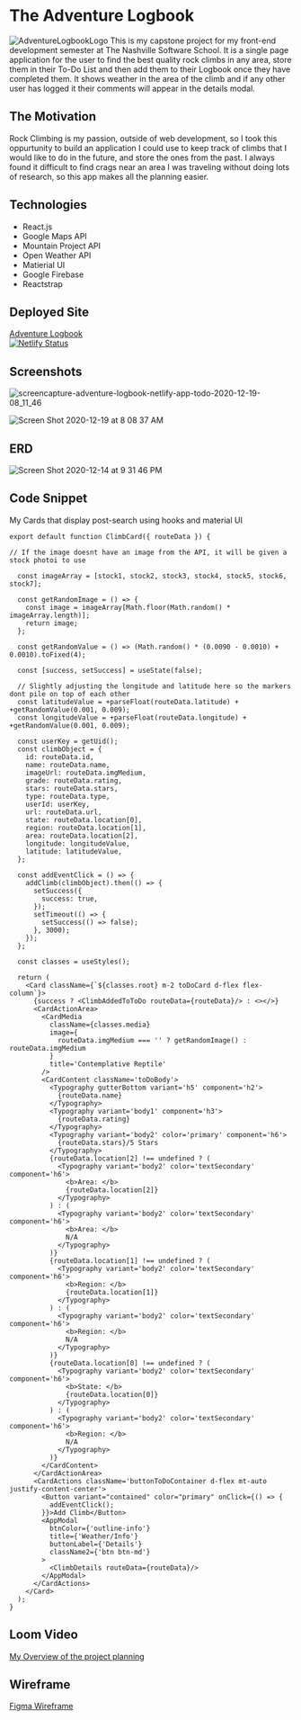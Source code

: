 # The Adventure Logbook
![AdventureLogbookLogo](https://user-images.githubusercontent.com/66916708/101431299-35153c00-38cc-11eb-9dac-6155df5d3bd9.png)
This is my capstone project for my front-end development semester at The Nashville Software School. It is a single page application for the user to find the best quality rock climbs in any area, store them in their To-Do List and then add them to their Logbook once they have completed them. It shows weather in the area of the climb and if any other user has logged it their comments will appear in the details modal. 

## The Motivation
Rock Climbing is my passion, outside of web development, so I took this oppurtunity to build an application I could use to keep track of climbs that I would like to do in the future, and store the ones from the past. I always found it difficult to find crags near an area I was traveling without doing lots of research, so this app makes all the planning easier.

## Technologies
* React.js
* Google Maps API
* Mountain Project API
* Open Weather API
* Matierial UI
* Google Firebase
* Reactstrap


## Deployed Site
[Adventure Logbook](https://adventure-logbook.netlify.app/) <br/>[![Netlify Status](https://api.netlify.com/api/v1/badges/0f5ae98c-20fe-4f8c-b3f0-aeb0fe5d4963/deploy-status)](https://app.netlify.com/sites/adventure-logbook/deploys)

## Screenshots
![screencapture-adventure-logbook-netlify-app-todo-2020-12-19-08_11_46](https://user-images.githubusercontent.com/66916708/102691403-e15ef880-41d1-11eb-9b1d-a73557405149.png)

![Screen Shot 2020-12-19 at 8 08 37 AM](https://user-images.githubusercontent.com/66916708/102691353-74e3f980-41d1-11eb-8f59-f6e4e6617850.png)

## ERD
![Screen Shot 2020-12-14 at 9 31 46 PM](https://user-images.githubusercontent.com/66916708/102691352-744b6300-41d1-11eb-82ed-0d6fec0e4aa8.png)

## Code Snippet
My Cards that display post-search using hooks and material UI
```
export default function ClimbCard({ routeData }) {

// If the image doesnt have an image from the API, it will be given a stock photoi to use

  const imageArray = [stock1, stock2, stock3, stock4, stock5, stock6, stock7];

  const getRandomImage = () => {
    const image = imageArray[Math.floor(Math.random() * imageArray.length)];
    return image;
  };

  const getRandomValue = () => (Math.random() * (0.0090 - 0.0010) + 0.0010).toFixed(4);

  const [success, setSuccess] = useState(false);

  // Slightly adjusting the longitude and latitude here so the markers dont pile on top of each other
  const latitudeValue = +parseFloat(routeData.latitude) + +getRandomValue(0.001, 0.009);
  const longitudeValue = +parseFloat(routeData.longitude) + +getRandomValue(0.001, 0.009);

  const userKey = getUid();
  const climbObject = {
    id: routeData.id,
    name: routeData.name,
    imageUrl: routeData.imgMedium,
    grade: routeData.rating,
    stars: routeData.stars,
    type: routeData.type,
    userId: userKey,
    url: routeData.url,
    state: routeData.location[0],
    region: routeData.location[1],
    area: routeData.location[2],
    longitude: longitudeValue,
    latitude: latitudeValue,
  };

  const addEventClick = () => {
    addClimb(climbObject).then(() => {
      setSuccess({
        success: true,
      });
      setTimeout(() => {
        setSuccess(() => false);
      }, 3000);
    });
  };

  const classes = useStyles();

  return (
    <Card className={`${classes.root} m-2 toDoCard d-flex flex-column`}>
      {success ? <ClimbAddedToToDo routeData={routeData}/> : <></>}
      <CardActionArea>
        <CardMedia
          className={classes.media}
          image={
            routeData.imgMedium === '' ? getRandomImage() : routeData.imgMedium
          }
          title='Contemplative Reptile'
        />
        <CardContent className='toDoBody'>
          <Typography gutterBottom variant='h5' component='h2'>
            {routeData.name}
          </Typography>
          <Typography variant='body1' component='h3'>
            {routeData.rating}
          </Typography>
          <Typography variant='body2' color='primary' component='h6'>
            {routeData.stars}/5 Stars
          </Typography>
          {routeData.location[2] !== undefined ? (
            <Typography variant='body2' color='textSecondary' component='h6'>
              <b>Area: </b>
              {routeData.location[2]}
            </Typography>
          ) : (
            <Typography variant='body2' color='textSecondary' component='h6'>
              <b>Area: </b>
              N/A
            </Typography>
          )}
          {routeData.location[1] !== undefined ? (
            <Typography variant='body2' color='textSecondary' component='h6'>
              <b>Region: </b>
              {routeData.location[1]}
            </Typography>
          ) : (
            <Typography variant='body2' color='textSecondary' component='h6'>
              <b>Region: </b>
              N/A
            </Typography>
          )}
          {routeData.location[0] !== undefined ? (
            <Typography variant='body2' color='textSecondary' component='h6'>
              <b>State: </b>
              {routeData.location[0]}
            </Typography>
          ) : (
            <Typography variant='body2' color='textSecondary' component='h6'>
              <b>Region: </b>
              N/A
            </Typography>
          )}
        </CardContent>
      </CardActionArea>
      <CardActions className='buttonToDoContainer d-flex mt-auto justify-content-center'>
        <Button variant="contained" color="primary" onClick={() => {
          addEventClick();
        }}>Add Climb</Button>
        <AppModal
          btnColor={'outline-info'}
          title={'Weather/Info'}
          buttonLabel={'Details'}
          className2={'btn btn-md'}
        >
          <ClimbDetails routeData={routeData}/>
        </AppModal>
      </CardActions>
    </Card>
  );
}
```


## Loom Video
[My Overview of the project planning](https://www.loom.com/share/0574a09eaec242f3821c712b15bbd349)

## Wireframe
[Figma Wireframe](https://www.figma.com/file/AKMpFD8OXHPdk5E5DRpWBj/Adventure-Logbook-Front-End-Capstone?node-id=12%3A4017)

